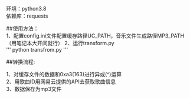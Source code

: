 
环境：python3.8  
依赖库：requests  

##使用方法：  
1、配置config.ini文件配置缓存路径UC_PATH，音乐文件生成路径MP3_PATH（用笔记本大开间就行）
2、运行transform.py  
'''
python transfrom.py
'''

##转换流程:  

1、对缓存文件的数据和0xa3(163)进行异或(^)运算  
2、用歌曲ID用网易云提供的API去获取歌曲信息  
3、数据保存为mp3文件  
